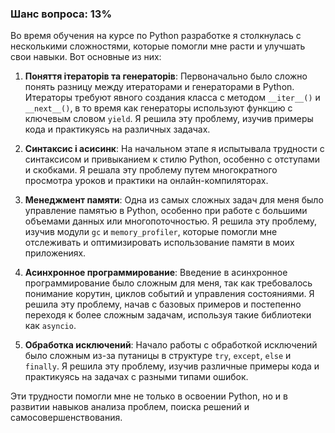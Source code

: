 ### Шанс вопроса: 13%

Во время обучения на курсе по Python разработке я столкнулась с несколькими сложностями, которые помогли мне расти и улучшать свои навыки. Вот основные из них:

1. **Поняття ітераторів та генераторів**: Первоначально было сложно понять разницу между итераторами и генераторами в Python. Итераторы требуют явного создания класса с методом `__iter__()` и `__next__()`, в то время как генераторы используют функцию с ключевым словом `yield`. Я решила эту проблему, изучив примеры кода и практикуясь на различных задачах.

2. **Синтаксис і асисинк**: На начальном этапе я испытывала трудности с синтаксисом и привыканием к стилю Python, особенно с отступами и скобками. Я решала эту проблему путем многократного просмотра уроков и практики на онлайн-компиляторах.

3. **Менеджмент памяти**: Одна из самых сложных задач для меня было управление памятью в Python, особенно при работе с большими объемами данных или многопоточностью. Я решила эту проблему, изучив модули `gc` и `memory_profiler`, которые помогли мне отслеживать и оптимизировать использование памяти в моих приложениях.

4. **Асинхронное программирование**: Введение в асинхронное программирование было сложным для меня, так как требовалось понимание корутин, циклов событий и управления состояниями. Я решила эту проблему, начав с базовых примеров и постепенно переходя к более сложным задачам, используя такие библиотеки как `asyncio`.

5. **Обработка исключений**: Начало работы с обработкой исключений было сложным из-за путаницы в структуре `try`, `except`, `else` и `finally`. Я решила эту проблему, изучив различные примеры кода и практикуясь на задачах с разными типами ошибок.

Эти трудности помогли мне не только в освоении Python, но и в развитии навыков анализа проблем, поиска решений и самосовершенствования.